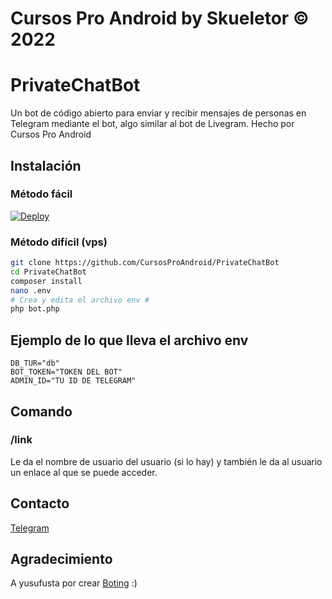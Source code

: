 # Cursos Pro Android by Skueletor ©️ 2022
# PrivateChatBot
Un bot de código abierto para enviar y recibir mensajes de personas en Telegram mediante el bot, algo similar al bot de Livegram. Hecho por Cursos Pro Android

## Instalación
### Método fácil
[![Deploy](https://www.herokucdn.com/deploy/button.svg)](https://heroku.com/deploy)

### Método difícil (vps)
```sh
git clone https://github.com/CursosProAndroid/PrivateChatBot
cd PrivateChatBot
composer install
nano .env
# Crea y edita el archivo env #
php bot.php
```

## Ejemplo de lo que lleva el archivo env
```env
DB_TUR="db"
BOT_TOKEN="TOKEN DEL BOT"
ADMIN_ID="TU ID DE TELEGRAM"
```

## Comando
### /link
Le da el nombre de usuario del usuario (si lo hay) y también le da al usuario un enlace al que se puede acceder.

## Contacto
[Telegram](https://t.me/DKzippO)

## Agradecimiento
A yusufusta por crear [Boting](https://github.com/yusufusta/Boting) :)